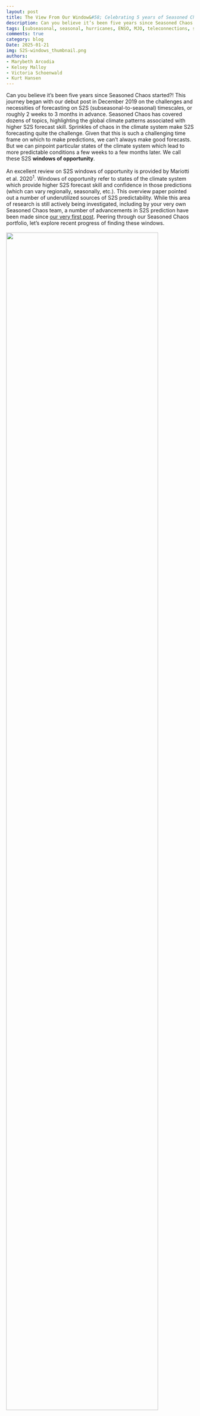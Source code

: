 ```yaml
---
layout: post
title: The View From Our Window&#58; Celebrating 5 years of Seasoned Chaos and S2S Research
description: Can you believe it’s been five years since Seasoned Chaos started?! This journey began with our debut post in December 2019 on the challenges and necessities of forecasting on S2S (subseasonal-to-seasonal) timescales, or roughly 2 weeks to 3 months in advance.
tags: [subseasonal, seasonal, hurricanes, ENSO, MJO, teleconnections, stratosphere, storms, NAO, PNA, predictability, flooding, monsoons]
comments: true
category: blog
Date: 2025-01-21
img: S2S-windows_thumbnail.png
authors:
- Marybeth Arcodia
- Kelsey Malloy
- Victoria Schoenwald
- Kurt Hansen
---
```



Can you believe it’s been five years since Seasoned Chaos started?! This journey began with our debut post in December 2019 on the challenges and necessities of forecasting on S2S (subseasonal-to-seasonal) timescales, or roughly 2 weeks to 3 months in advance. Seasoned Chaos has covered dozens of topics, highlighting the global climate patterns associated with higher S2S forecast skill. Sprinkles of chaos in the climate system make S2S forecasting quite the challenge. Given that this is such a challenging time frame on which to make predictions, we can’t always make good forecasts. But we can pinpoint particular states of the climate system which lead to more predictable conditions a few weeks to a few months later. We call these S2S **windows of opportunity**.
<br><br>
An excellent review on S2S windows of opportunity is provided by Mariotti et al. 2020<sup>1</sup>. Windows of opportunity refer to states of the climate system which provide higher S2S forecast skill and confidence in those predictions (which can vary regionally, seasonally, etc.). This overview paper pointed out a number of underutilized sources of S2S predictability. While this area of research is still actively being investigated, including by your very own Seasoned Chaos team, a number of advancements in S2S prediction have been made since [our very first post](https://seasonedchaos.github.io/a-personality-test-for-our-climate-system-the-basis-for-forecasting-in-between/). Peering through our Seasoned Chaos portfolio, let’s explore recent progress of finding these windows.
<br><br>
<img src="/assets/img/S2S-windows.png" width="90%">
<br><br>
We make a note here that this should not be seen as a comprehensive review of all progress made in S2S prediction since the start of the decade. Rather we highlight new research on topics covered by Seasoned Chaos and how these have contributed to advances in S2S prediction and general understanding of our climate system. In this post, windows of opportunity sections are organized as such: first, we give an overview of the dominant teleconnections that describe global climate, then, we outline by “impact” with discussions on remote influences (i.e., relevant sources of the predictability from the aforementioned [teleconnections](https://www.climate.gov/news-features/blogs/enso/what-are-teleconnections-connecting-earths-climate-patterns-global)).
<br>
<h2>General Climate (temperature and precipitation patterns and their extremes)</h2>

<h3><i>MJO and ENSO teleconnections</i></h3>

Starting out with some of our favorites, tropical sources of heating – primarily [MJO](https://seasonedchaos.github.io/What-Can-the-Tropics-Tell-Us-About-Next-Weeks-Weather/) and [ENSO](https://seasonedchaos.github.io/Round-1-ENSO-is-King/) – dominate S2S predictability. Need a refresher? The MJO is defined by large-scale, slow-moving storminess moving across the tropical Indian and Pacific Oceans. ENSO is defined by monthly fluctuations in the tropical Pacific sea surface temperatures (SSTs). 
<br><br>
When Western Pacific SSTs are warm, MJO activity is stronger, leading to windows of increased subseasonal forecast skill<sup>2</sup>. Errors of opportunity (the opposite of a window of opportunity, when we know we can’t predict the future well) have been identified for S2S predictions in the Northern Hemisphere based on the MJO and its summer cousin, the Boreal Summer Intraseasonal Oscillation (BSISO)<sup>3</sup>. 
<br><br>
Certain coinciding MJO and ENSO phases can lead to enhanced S2S forecast skill for U.S.<sup>4</sup> and South America<sup>5</sup> precipitation. While the MJO does lead to windows of opportunity, ENSO remains King! ENSO can impact the jet stream, leading to higher predictability of monthly circulation patterns<sup>6</sup>. Overall, ENSO has been shown to be more useful in S2S Northern Hemisphere circulation predictions than other climate patterns<sup>7</sup>.
<br>
<h3><i>Monsoon teleconnections</i></h3>

[Grab your pool floaty!](https://seasonedchaos.github.io/Part-II-Cannonball-Waves-vs-the-Perfect-Pool-Day/) Recently explored sources of (sub)tropical heating via monsoon-related BSISO and circumglobal teleconnection (CGT) can also explain S2S predictability. In general, monsoon teleconnections are emerging as important drivers of Northern Hemisphere summer weather and climate extremes. 
<br><br>
For instance, the Indian monsoon and East Asian monsoon influence mid-latitude circulation on the seasonal timescale<sup>8,9</sup>. The BSISO is linked to U.S. summer precipitation events<sup>10</sup> and U.S. west coast heat waves<sup>11,12</sup>.
<br>
<h3><i>Stratosphere teleconnections</i></h3>

Most weather happens in the troposphere, but predictability of tropospheric weather can come from the atmospheric layer directly above it – the stratosphere. The stratosphere primarily influences weather and climate over the North Atlantic region, often defined by the phase of the North Atlantic Oscillation (NAO). 
<br><br>
Significant polar vortex anomalies in the lower stratosphere during May can exert significant downward influence on summer NAO<sup>13</sup>. In addition, late winter sudden stratospheric warmings (SSWs) may provide windows of opportunity. Weak polar vortex leads to more predictable regimes<sup>14</sup>. SSWs are more predictable when they are preceded by a tightening of the polar vortex away from the subtropics, and when stratospheric winds are more easterly<sup>15</sup>.
<br>
<h3><i>PNA and NAO teleconnections</i></h3>

[Our telenovela stars](https://seasonedchaos.github.io/Teleconnection-Telenovela-Pasion-of-the-Pacific-North-American-Pattern/), the Pacific-North America (PNA) pattern and NAO, remain important for describing mid-latitude circulation variability and subseasonal predictability of Northern Hemisphere climate<sup>16</sup>. Monthly (and seasonal) predictions of the NAO are only weakly related to medium-range skill. 
<br><br>
In addition to the traditional view of using PNA and NAO, weather regimes are another way to understand S2S predictability. Weather regimes by construction represent naturally persistent atmospheric states; therefore, long-lived regimes may offer S2S forecast opportunities<sup>17</sup>.
<br>
<h2>Tropical Cyclones</h2>

Tropical cyclone forecasting has been particularly difficult in the subseasonal range as our typical dynamical model approaches to forecasting don’t really work for subseasonal forecasts. However, statistical dynamical approaches to TC prediction look promising. This statistical-dynamical method uses dynamical forecasts of broader fields or “ingredients”, like a GFS (U.S. forecasting model) forecast of vertical wind shear or convection, then statistically relates them to TC activity. With these methods, skill can be found weeks in advance. 
<br><br>
Recent studies have also shown that some predictability is coming from the mid-latitudes, a deviation from our typical tropical MJO-centric paradigm. Seasonal TC prediction in the Atlantic is tied to Rossby wave breaking events<sup>18</sup>, which is when the jet stream amplifies to the point where it folds in on itself. This can cause high shear and dry air intrusions in the Atlantic that inhibit TC activity. The MJO can influence Atlantic TC activity through extratropical pathways including Rossby wave breaking<sup>19,20</sup>. This differs from previous literature that emphasized the MJO circulation itself was what primarily influenced shear and humidity that resulted in changes in TC activity.
<br>
<h2>Severe Weather</h2>

Hurricane season is over, so it’s time to head down the [yellow brick road](https://seasonedchaos.github.io/The-Yellow-Brick-Road-to-Predicting-Severe-Storms/). Severe weather impacts, e.g., tornadoes and hail, are considered “unpredictable” past a couple hours, but broad U.S. tornado/hail activity – represented by storm “ingredients” – might be predictable on the subseasonal timescale<sup>21,22</sup>. 
<br><br>
One of the strongest S2S signals is from ENSO (#king): La Niña is linked to enhanced severe weather activity<sup>23,24</sup>, though La Niña is also linked to lower predictability (forecast skill) of severe weather events<sup>25</sup>. An active MJO makes it easier to accurately predict tornadoes and hail<sup>26</sup>, and persistent PNA events often precede impactful severe weather events<sup>27</sup>.
<br>
<h2>Atmospheric Rivers</h2>

After visiting Oz, let’s take a [whitewater rafting trip](https://seasonedchaos.github.io/Whitewater-Rafting-Down-an-Atmospheric-River/) down an atmospheric river. Windows of opportunity for S2S prediction of atmospheric rivers along the western U.S. have been identified based on the state of ENSO, the PNA pattern, and the [Arctic Oscillation](https://seasonedchaos.github.io/Things-are-getting-heated-the-science-behind-the-polar-vortex-and-stratospheric-warmings/)<sup>28</sup>. 
<br><br>
Different flavors of ENSO and MJO phases can result in higher atmospheric river predictability<sup>29</sup>. Ever important is the MJO, which is linked to western U.S. atmospheric river S2S predictability<sup>30</sup>. 
<br><br>
Stratospheric variability (like the Quasi-Biennial Oscillation, or QBO – <i>not sure what this is? Coming to a SC post near you!</i> :wink:) has also been shown recently to create windows of opportunity for S2S atmospheric river prediction, particularly during certain coinciding phases of both the MJO and QBO<sup>31,32</sup>.
<br>
<h2>Sea Levels / Coastal Flooding</h2>

Next let’s [invest](https://seasonedchaos.github.io/Flooding-the-Market/) some time on the coasts. Certain coinciding MJO and ENSO phases can lead to enhanced S2S forecast skill for U.S. coastal sea levels<sup>33</sup>. However, in the current generation of climate models, there is low seasonal forecasting skill for monthly sea level anomalies on the East Coast of the U.S. (an area of hot spots of sea level rise in recent years). This is in contrast to skillful S2S forecasts for the West Coast/Pacific<sup>34</sup>; sea surface heights along the U.S. West Coast are more predictable when extreme coastally trapped wave conditions are present<sup>35</sup>.
<br>

<h2>Emerging Tool: AI</h2>

Artificial intelligence (AI) has become a global buzzword since Seasoned Chaos first began, so it comes as no surprise that AI is being used to better our understanding and forecasting of S2S impacts. AI has been used for pinpointing teleconnections and improving extreme weather prediction. 
<br><br>
Worried about the “black box” or potential unknowns of AI? Explainable and interpretable AI can help to [identify sources of S2S predictability](https://seasonedchaos.github.io/Demystifying-Machine-Learning-in-Climate-Science/)<sup>36-39</sup>. We are currently in the dawn of purely AI-driven models for weather-to-climate forecasting, making this an exciting time for S2S forecasting developments. Some of the hottest models making weather predictions at the fraction of the speed of our traditional weather forecasting models (as of the time this article came out) are GraphCast<sup>40</sup>, foundation models such as Aurora<sup>41</sup>, and hybrid dynamical-AI models such as NeuralGCM<sup>42</sup>. 
<br><br>

<h2>5 Years Later...</h2>

All in all, a lot of research and progress has happened over the last several years, leading to better understanding of windows of opportunity in S2S prediction. Still, there are a lot of unknowns (great, we get to keep our jobs and continue this blog!)... Are there other sources for windows of opportunity that we haven’t found yet? Is there a limit to what we can predict on S2S timescales? Plus, we did not include topics we haven’t discussed in SC that warrant their own dedicated post and investigation (e.g. the role of soil moisture in S2S prediction). 
<br><br>
<img src="/assets/img/Lang-etal-2020_S2S-prediction.jpg" width="90%">
<br><sub><i>An overview of all relevant processes involved in S2S predictability. Taken from [43].</i></sub>
<br><br>
Comment below what your favorite SC post(s) have been so far. From all of us at Seasoned Chaos, thanks for reading over these last few years! :smiley:


<br><br>
<div style="text-align: right"> <i>Written by: <a href="https://seasonedchaos.github.io/people/marybeth-arcodia/">Marybeth Arcodia</a>, <a href="https://seasonedchaos.github.io/people/kelsey-malloy/">Kelsey Malloy</a>, <a href="https://seasonedchaos.github.io/people/victoria-schoenwald/">Victoria Schoenwald</a>, <a href="https://seasonedchaos.github.io/people/kurt-hansen/">Kurt Hansen</a></i></div>
<div style="text-align: right"> <i>Graphics credit to: <a href="https://seasonedchaos.github.io/people/kayla-besong/">Kayla Besong</a> (thumbnail, window graphic), Lang et al. 2020 [43] (S2S Prediction)</i></div>
<br><br>
Footnotes:
<br>
1. Mariotti, Annarita, et al. "Windows of opportunity for skillful forecasts subseasonal to seasonal and beyond." *Bulletin of the American Meteorological Society* 101.5 (2020): E608-E625.<br>
2. Liu, Xiaolei, et al. "To identify the forecast skill windows of MJO based on the S2S database." *Geophysical Research Letters* 51.16 (2024): e2024GL109903.<br>
3. Cahill, Jack, et al. "Errors of Opportunity: Using Neural Networks to Predict Errors in the Global Ensemble Forecast System (GEFS) on S2S Timescales." *Weather and Forecasting* (2024).<br>  
4. Arcodia, Marybeth C., Ben P. Kirtman, and Leo SP Siqueira. "How MJO teleconnections and ENSO interference impacts US precipitation." *Journal of Climate* 33.11 (2020): 4621-4640.<br>  
5. Fernandes, L. G., and A. M. Grimm, 2023: ENSO Modulation of Global MJO and Its Impacts on South America. *Journal of Climate,* 36, 7715–7738. <br>  
6. Chapman, William E., et al. "Monthly modulations of ENSO teleconnections: Implications for potential predictability in North America." *Journal of Climate* 34.14 (2021): 5899-5921.<br>  
7. Mayer, Kirsten J., William E. Chapman, and William A. Manriquez. "Exploring the relative importance of the MJO and ENSO to North Pacific subseasonal predictability." *Geophysical Research Letters* 51.10 (2024): e2024GL108479.<br>  
8. Di Capua, G., et al. "Dominant patterns of interaction between the tropics and mid-latitudes in boreal summer: Causal relationships and the role of time-scales." *Weather and Climate Dynamics Discussions,* 2020, 1-28.<br>  
9. Malloy, K., & Kirtman, B. P. "The summer Asia–North America teleconnection and its modulation by ENSO in Community Atmosphere Model, version 5 (CAM5)." *Climate Dynamics* 59.7 (2022): 2213-2230.<br>  
10. Malloy, K., & Kirtman, B. P. "Subseasonal Great Plains Rainfall via Remote Extratropical Teleconnections: Regional Application of Theory‐Guided Causal Networks." *Journal of Geophysical Research: Atmospheres* 128.5 (2023): e2022JD037795.<br>  
11. Lin, H., Mo, R., & Vitart, F. "The 2021 western North American heatwave and its subseasonal predictions." *Geophysical Research Letters* 49.6 (2022): e2021GL097036.<br>  
12. Lubis, S. W., et al. "Enhanced Pacific Northwest heat extremes and wildfire risks induced by the boreal summer intraseasonal oscillation." *npj Climate and Atmospheric Science* 7.1 (2024): 232.<br>  
13. Dunstone, N., et al. "Skilful predictions of the summer North Atlantic Oscillation." *Communications Earth & Environment* 4.1 (2023): 409.<br>  
14. Spaeth, J., et al. "Stratospheric impact on subseasonal forecast uncertainty in the northern extratropics." *Communications Earth & Environment* 5 (2024): 126.<br>  
15. Chwat, D., et al. "Which sudden stratospheric warming events are most predictable?" *Journal of Geophysical Research: Atmospheres,* 127 (2022): e2022JD037521.<br>  
16. Yamagami, A., & Matsueda, M. "Subseasonal forecast skill for weekly mean atmospheric variability over the Northern Hemisphere in winter and its relationship to midlatitude teleconnections." *Geophysical Research Letters* 47.17 (2020): e2020GL088508.<br>  
17. Lee, S. H., Tippett, M. K., & Polvani, L. M. "A new year-round weather regime classification for North America." *Journal of Climate* 36.20 (2023): 7091-7108.<br>  
18. Jones, J. J., M. M. Bell, and P. J. Klotzbach. "Tropical and Subtropical North Atlantic Vertical Wind Shear and Seasonal Tropical Cyclone Activity." *Journal of Climate* 33 (2020): 5413–5426.<br>  
19. Hansen, K. A., et al. "Impact of MJO propagation speed on active Atlantic Tropical Cyclone activity periods." *Geophysical Research Letters* 51 (2024): e2023GL106872.<br>  
20. Chang, C.-C., et al. "An extratropical pathway for the Madden–Julian Oscillation's influence on North Atlantic tropical cyclones." *Journal of Climate* 36.24 (2023): 8539–8559.<br> 
21. Wang, H., Kumar, A., Diawara, A., DeWitt, D., & Gottschalck, J. "Dynamical–statistical prediction of week-2 severe weather for the United States." *Weather and Forecasting* 36.1 (2021): 109-125.<br>  
22. Lee, S. K., Lopez, H., Kim, D., Wittenberg, A. T., & Kumar, A. "A seasonal probabilistic outlook for tornadoes (SPOTter) in the contiguous United States based on the leading patterns of large-scale atmospheric anomalies." *Monthly Weather Review* 149.4 (2021): 901-919.<br>
23. Malloy, K., & Tippett, M. K. "A Stochastic Statistical Model for US Outbreak-Level Tornado Occurrence Based on the Large-Scale Environment." *Monthly Weather Review* 152.5 (2024): 1141-1161.<br>  
24. Tippett, M. K., Malloy, K., & Lee, S. H. "Modulation of US tornado activity by year-round North American weather regimes." *Monthly Weather Review* 152.9 (2024): 2189-2202.<br>  
25. Miller, D. E., & Gensini, V. A. "GEFSv12 High-and Low-Skill Day-10 Tornado Forecasts." *Weather and Forecasting* 38.7 (2023): 1195-1207.<br>  
26. Miller, D. E., Gensini, V. A., & Barrett, B. S. "Madden-Julian oscillation influences United States springtime tornado and hail frequency." *npj Climate and Atmospheric Science* 5.1 (2022): 37.<br>  
27. Kim, D., Lee, S. K., Lopez, H., Jeong, J. H., & Hong, J. S. "An unusually prolonged Pacific-North American pattern promoted the 2021 winter Quad-State Tornado Outbreaks." *npj Climate and Atmospheric Science* 7.1 (2024): 133. <br> 
28. Zhang, W., et al. "Subseasonal-to-seasonal (S2S) prediction of atmospheric rivers in the Northern Winter." *npj Climate and Atmospheric Science* 7.1 (2024): 275.<br>  
29. Huang, Huanping, et al. "Sources of subseasonal‐to‐seasonal predictability of atmospheric rivers and precipitation in the western United States." *Journal of Geophysical Research: Atmospheres* 126.6 (2021): e2020JD034053.<br>  
30. Zhang, Zhenhai, et al. "Multi‐Model Subseasonal Prediction Skill Assessment of Water Vapor Transport Associated With Atmospheric Rivers Over the Western US." *Journal of Geophysical Research: Atmospheres* 128.7 (2023): e2022JD037608.<br>  
31. Mayer, Kirsten J., and Elizabeth A. Barnes. "Subseasonal midlatitude prediction skill following quasi-biennial oscillation and Madden–Julian Oscillation activity." *Weather and Climate Dynamics* 1.1 (2020): 247-259.<br>  
32. Castellano, Christopher M., et al. "Development of a statistical subseasonal forecast tool to predict California atmospheric rivers and precipitation based on MJO and QBO activity." *Journal of Geophysical Research: Atmospheres* 128.6 (2023): e2022JD037360.<br>  
33. Arcodia, Marybeth C., Emily Becker, and Ben P. Kirtman. "Subseasonal Variability of US Coastal Sea Level from MJO and ENSO Teleconnection Interference." *Weather and Forecasting* 39.2 (2024): 441-458.<br>  
34. Long, X., et al. "Seasonal forecasting skill of sea‐level anomalies in a multi‐model prediction framework." *Journal of Geophysical Research: Oceans* 126.6 (2021): e2020JC017060.<br>  
35. Amaya, D. J., et al. "Subseasonal‐to‐seasonal forecast skill in the California Current System and its connection to coastal Kelvin waves." *Journal of Geophysical Research: Oceans* 127.1 (2022): e2021JC017892.<br>  
36. Mayer, K. J., & Barnes, E. A. "Subseasonal forecasts of opportunity identified by an explainable neural network." *Geophysical Research Letters* 48.10 (2021): e2020GL092092.<br>  
37. Molina, Maria J., et al. "A review of recent and emerging machine learning applications for climate variability and weather phenomena." *Artificial Intelligence for the Earth Systems* 2.4 (2023): 220086.<br>  
38. Arcodia, Marybeth C., et al. "Assessing decadal variability of subseasonal forecasts of opportunity using explainable AI." *Environmental Research: Climate* 2.4 (2023): 045002.<br>  
39. Arcodia, M., et al. "Sea Surface Salinity Provides Subseasonal Predictability for Forecasts of Opportunity of U.S. Summertime." *Environmental Research: Climate* (2024).<br>  
40. Lam, Remi, et al. "Learning Skillful Medium-Range Global Weather Forecasting." *Science* 382.6677 (2023): 1416–1421.<br>  
41. Bodnar, Cristian, et al. "Aurora: A foundation model of the atmosphere." *arXiv preprint* arXiv:2405.13063 (2024).<br>  
42. Kochkov, Dmitrii, et al. "Neural general circulation models for weather and climate." *Nature* 632.8027 (2024): 1060-1066.<br>  
43. Lang, A. L., Pegion, K., & Barnes, E. A. (2020). Introduction to special collection: “Bridging weather and climate: Subseasonal-to-seasonal (S2S) prediction”. Journal of Geophysical Research: Atmospheres, 125, e2019JD031833.<br>





